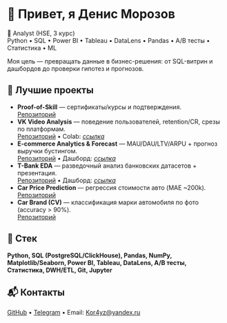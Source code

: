 # 👋 Привет, я Денис Морозов
🎯 Analyst (HSE, 3 курс)  
Python • SQL • Power BI • Tableau • DataLens • Pandas • A/B тесты • Статистика • ML

Моя цель — превращать данные в бизнес-решения: от SQL-витрин и дашбордов до проверки гипотез и прогнозов.

## 🚀 Лучшие проекты
- **Proof-of-Skill** — сертификаты/курсы и подтверждения.  
  [Репозиторий](https://github.com/Kor4yz/proof-of-skill)
- **VK Video Analysis** — поведение пользователей, retention/CR, срезы по платформам.  
  [Репозиторий](https://github.com/Kor4yz/Analysis-of-user-video-sessions-on-the-VK-Video-platform) • Colab: [*ссылка*](https://colab.research.google.com/drive/1ZykbZZXAXpsL4L23zqEr1y9f_eD8gnN8?usp=sharing)
- **E-commerce Analytics & Forecast** — MAU/DAU/LTV/ARPU + прогноз выручки бустингом.  
  [Репозиторий](https://github.com/Kor4yz/ecommerce-analytics-forecast) • Дашборд: [*ссылка*](https://datalens.ru/r19wac3nqtz0c?_no_controls=1&state=7a421f30208&_theme=dark)
- **T-Bank EDA** — разведочный анализ банковских датасетов + презентация.  
  [Репозиторий](https://github.com/Kor4yz/T-bank_analysis_hotels_and_air_travel) • Дашборд: [*ссылка*](https://datalens.ru/1b40fflhydq4m?_no_controls=1&tab=Ge&_theme=dark)
- **Car Price Prediction** — регрессия стоимости авто (MAE ~200k).  
  [Репозиторий](https://github.com/Kor4yz/Predicting-the-cost-of-cars.)
- **Car Brand (CV)** — классификация марки автомобиля по фото (accuracy > 90%).  
  [Репозиторий](https://github.com/Kor4yz/Determining_the_car_brand_from_a_photo)

## 🧰 Стек
**Python, SQL (PostgreSQL/ClickHouse), Pandas, NumPy, Matplotlib/Seaborn, Power BI, Tableau, DataLens, A/B тесты, Статистика, DWH/ETL, Git, Jupyter**

## 📬 Контакты
[GitHub](https://github.com/Kor4yz) • [Telegram](https://t.me/kor4yz) • Email: Kor4yz@yandex.ru

